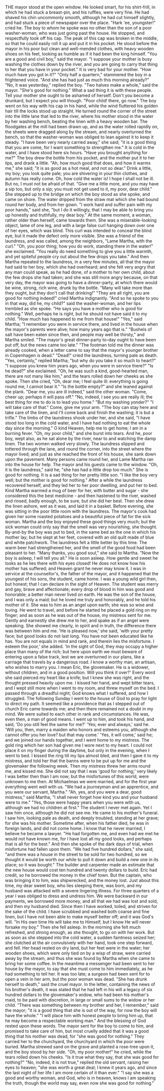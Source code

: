 THE mayor stood at the open window.
He looked smart, for his shirt-frill, in which he had stuck a breast-pin, and his ruffles, were very fine.
He had shaved his chin uncommonly smooth, although he had cut himself slightly, and had stuck a piece of newspaper over the place.
"Hark 'ee, youngster!" cried he.
The boy to whom he spoke was no other than the son of a poor washer-woman, who was just going past the house.
He stopped, and respectfully took off his cap.
The peak of this cap was broken in the middle, so that he could easily roll it up and put it in his pocket.
He stood before the mayor in his poor but clean and well-mended clothes, with heavy wooden shoes on his feet, looking as humble as if it had been the king himself.
"You are a good and civil boy," said the mayor.
"I suppose your mother is busy washing the clothes down by the river, and you are going to carry that thing to her that you have in your pocket."
It is very bad for your mother.
"How much have you got in it?"
"Only half a quartern," stammered the boy in a frightened voice.
"And she has had just as much this morning already?"
"No, it was yesterday," replied the boy.
"Two halves make a whole," said the mayor.
"She's good for nothing."
What a sad thing it is with these people.
Tell your mother she ought to be ashamed of herself.
Don't you become a drunkard, but I expect you will though.
"Poor child! there, go now."
The boy went on his way with his cap in his hand, while the wind fluttered his golden hair till the locks stood up straight.
He turned round the corner of the street into the little lane that led to the river, where his mother stood in the water by her washing bench, beating the linen with a heavy wooden bar.
The floodgates at the mill had been drawn up, and as the water rolled rapidly on, the sheets were dragged along by the stream, and nearly overturned the bench, so that the washer-woman was obliged to lean against it to keep it steady.
"I have been very nearly carried away," she said; "it is a good thing that you are come, for I want something to strengthen me."
It is cold in the water, and I have stood here six hours.
"Have you brought anything for me?"
The boy drew the bottle from his pocket, and the mother put it to her lips, and drank a little.
"Ah, how much good that does, and how it warms me," she said; "it is as good as a hot meal, and not so dear."
Drink a little, my boy; you look quite pale; you are shivering in your thin clothes, and autumn has really come.
Oh, how cold the water is!
I hope I shall not be ill.
But no, I must not be afraid of that.
"Give me a little more, and you may have a sip too, but only a sip; you must not get used to it, my poor, dear child."
She stepped up to the bridge on which the boy stood as she spoke, and came on shore.
The water dripped from the straw mat which she had bound round her body, and from her gown.
"I work hard and suffer pain with my poor hands," said she, "but I do it willingly, that I may be able to bring you up honestly and truthfully, my dear boy."
At the same moment, a woman, rather older than herself, came towards them.
She was a miserable-looking object, lame of one leg, and with a large false curl hanging down over one of her eyes, which was blind.
This curl was intended to conceal the blind eye, but it made the defect only more visible.
She was a friend of the laundress, and was called, among the neighbors, "Lame Martha, with the curl."
"Oh, you poor thing; how you do work, standing there in the water!" she exclaimed.
"You really do need something to give you a little warmth, and yet spiteful people cry out about the few drops you take."
And then Martha repeated to the laundress, in a very few minutes, all that the mayor had said to her boy, which she had overheard; and she felt very angry that any man could speak, as he had done, of a mother to her own child, about the few drops she had taken; and she was still more angry because, on that very day, the mayor was going to have a dinner-party, at which there would be wine, strong, rich wine, drunk by the bottle.
"Many will take more than they ought, but they don't call that drinking!"
"They are all right, you are good for nothing indeed!" cried Martha indignantly.
"And so he spoke to you in that way, did he, my child?" said the washer-woman, and her lips trembled as she spoke.
"He says you have a mother who is good for nothing."
Well, perhaps he is right, but he should not have said it to my child.
"How much has happened to me from that house!"
"Yes," said Martha; "I remember you were in service there, and lived in the house when the mayor's parents were alive; how many years ago that is."
"Bushels of salt have been eaten since then, and people may well be thirsty," and Martha smiled.
"The mayor's great dinner-party to-day ought to have been put off, but the news came too late."
"The footman told me the dinner was already cooked, when a letter came to say that the mayor's younger brother in Copenhagen is dead."
"Dead!" cried the laundress, turning pale as death.
"Yes, certainly," replied Martha; "but why do you take it so much to heart?"
"I suppose you knew him years ago, when you were in service there?"
"Is he dead?" she exclaimed.
"Oh, he was such a kind, good-hearted man, there are not many like him," and the tears rolled down her cheeks as she spoke.
Then she cried, "Oh, dear me; I feel quite ill: everything is going round me, I cannot bear it."
"Is the bottle empty?" and she leaned against the plank.
"Dear me, you are ill indeed," said the other woman.
"Come, cheer up; perhaps it will pass off."
"No, indeed, I see you are really ill; the best thing for me to do is to lead you home."
"But my washing yonder?"
"I will take care of that."
Come, give me your arm.
"The boy can stay here and take care of the linen, and I'll come back and finish the washing; it is but a trifle."
The limbs of the laundress shook under her, and she said, "I have stood too long in the cold water, and I have had nothing to eat the whole day since the morning."
O kind Heaven, help me to get home; I am in a burning fever.
"Oh, my poor child," and she burst into tears.
And he, poor boy, wept also, as he sat alone by the river, near to and watching the damp linen.
The two women walked very slowly.
The laundress slipped and tottered through the lane, and round the corner, into the street where the mayor lived; and just as she reached the front of his house, she sank down upon the pavement.
Many persons came round her, and Lame Martha ran into the house for help.
The mayor and his guests came to the window.
"Oh, it is the laundress," said he; "she has had a little drop too much."
She is good for nothing.
It is a sad thing for her pretty little son.
"I like the boy very well; but the mother is good for nothing."
After a while the laundress recovered herself, and they led her to her poor dwelling, and put her to bed.
Kind Martha warmed a mug of beer for her, with butter and sugar - she considered this the best medicine - and then hastened to the river, washed and rinsed, badly enough, to be sure, but she did her best.
Then she drew the linen ashore, wet as it was, and laid it in a basket.
Before evening, she was sitting in the poor little room with the laundress.
The mayor's cook had given her some roasted potatoes and a beautiful piece of fat for the sick woman.
Martha and the boy enjoyed these good things very much; but the sick woman could only say that the smell was very nourishing, she thought.
By-and-by the boy was put to bed, in the same bed as the one in which his mother lay; but he slept at her feet, covered with an old quilt made of blue and white patchwork.
The laundress felt a little better by this time.
The warm beer had strengthened her, and the smell of the good food had been pleasant to her.
"Many thanks, you good soul," she said to Martha.
"Now the boy is asleep, I will tell you all."
He is soon asleep.
How gentle and sweet he looks as he lies there with his eyes closed!
He does not know how his mother has suffered; and Heaven grant he never may know it.
I was in service at the counsellor's, the father of the mayor, and it happened that the youngest of his sons, the student, came home.
I was a young wild girl then, but honest; that I can declare in the sight of Heaven.
The student was merry and gay, brave and affectionate; every drop of blood in him was good and honorable; a better man never lived on earth.
He was the son of the house, and I was only a maid; but he loved me truly and honorably, and he told his mother of it.
She was to him as an angel upon earth; she was so wise and loving.
He went to travel, and before he started he placed a gold ring on my finger; and as soon as he was out of the house, my mistress sent for me.
Gently and earnestly she drew me to her, and spake as if an angel were speaking.
She showed me clearly, in spirit and in truth, the difference there was between him and me.
'He is pleased now,' she said, 'with your pretty face; but good looks do not last long.
You have not been educated like he has.
You are not equals in mind and rank, and therein lies the misfortune.
I esteem the poor,' she added.
'In the sight of God, they may occupy a higher place than many of the rich; but here upon earth we must beware of entering upon a false track, lest we are overturned in our plans, like a carriage that travels by a dangerous road.
I know a worthy man, an artisan, who wishes to marry you.
I mean Eric, the glovemaker.
He is a widower, without children, and in a good position.
Will you think it over?'
Every word she said pierced my heart like a knife; but I knew she was right, and the thought pressed heavily upon me.
I kissed her hand, and wept bitter tears, and I wept still more when I went to my room, and threw myself on the bed.
I passed through a dreadful night; God knows what I suffered, and how I struggled.
The following Sunday I went to the house of God to pray for light to direct my path.
It seemed like a providence that as I stepped out of church Eric came towards me; and then there remained not a doubt in my mind.
We were suited to each other in rank and circumstances.
He was, even then, a man of good means.
I went up to him, and took his hand, and said, 'Do you still feel the same for me?' 'Yes; ever and always,' said he.
'Will you, then, marry a maiden who honors and esteems you, although she cannot offer you her love? but that may come.' 'Yes, it will come,' said he; and we joined our hands together, and I went home to my mistress.
The gold ring which her son had given me I wore next to my heart.
I could not place it on my finger during the daytime, but only in the evening, when I went to bed.
I kissed the ring till my lips almost bled, and then I gave it to my mistress, and told her that the banns were to be put up for me and the glovemaker the following week.
Then my mistress threw her arms round me, and kissed me.
She did not say that I was 'good for nothing;' very likely I was better then than I am now; but the misfortunes of this world, were unknown to me then.
At Michaelmas we were married, and for the first year everything went well with us.
"We had a journeyman and an apprentice, and you were our servant, Martha."
"Ah, yes, and you were a dear, good mistress," said Martha, "I shall never forget how kind you and your husband were to me."
"Yes, those were happy years when you were with us, although we had no children at first."
The student I never met again.
Yet I saw him once, although he did not see me.
He came to his mother's funeral.
I saw him, looking pale as death, and deeply troubled, standing at her grave; for she was his mother.
Sometime after, when his father died, he was in foreign lands, and did not come home.
I know that he never married, I believe he became a lawyer.
"He had forgotten me, and even had we met he would not have known me, for I have lost all my good looks, and perhaps that is all for the best."
And then she spoke of the dark days of trial, when misfortune had fallen upon them.
"We had five hundred dollars," she said, "and there was a house in the street to be sold for two hundred, so we thought it would be worth our while to pull it down and build a new one in its place; so it was bought."
The builder and carpenter made an estimate that the new house would cost ten hundred and twenty dollars to build.
Eric had credit, so he borrowed the money in the chief town.
But the captain, who was bringing it to him, was shipwrecked, and the money lost.
Just about this time, my dear sweet boy, who lies sleeping there, was born, and my husband was attacked with a severe lingering illness.
For three quarters of a year I was obliged to dress and undress him.
We were backward in our payments, we borrowed more money, and all that we had was lost and sold, and then my husband died.
Since then I have worked, toiled, and striven for the sake of the child.
I have scrubbed and washed both coarse and fine linen, but I have not been able to make myself better off; and it was God's will.
"In His own time He will take me to Himself, but I know He will never forsake my boy."
Then she fell asleep.
In the morning she felt much refreshed, and strong enough, as she thought, to go on with her work.
But as soon as she stepped into the cold water, a sudden faintness seized her; she clutched at the air convulsively with her hand, took one step forward, and fell.
Her head rested on dry land, but her feet were in the water; her wooden shoes, which were only tied on by a wisp of straw, were carried away by the stream, and thus she was found by Martha when she came to bring her some coffee.
In the meantime a messenger had been sent to her house by the mayor, to say that she must come to him immediately, as he had something to tell her.
It was too late; a surgeon had been sent for to open a vein in her arm, but the poor woman was dead.
"She has drunk herself to death," said the cruel mayor.
In the letter, containing the news of his brother's death, it was stated that he had left in his will a legacy of six hundred dollars to the glovemaker's widow, who had been his mother's maid, to be paid with discretion, in large or small sums to the widow or her child.
"There was something between my brother and her, I remember," said the mayor; "it is a good thing that she is out of the way, for now the boy will have the whole."
"I will place him with honest people to bring him up, that he may become a respectable working man."
And the blessing of God rested upon these words.
The mayor sent for the boy to come to him, and promised to take care of him, but most cruelly added that it was a good thing that his mother was dead, for "she was good for nothing."
They carried her to the churchyard, the churchyard in which the poor were buried.
Martha strewed sand on the grave and planted a rose-tree upon it, and the boy stood by her side.
"Oh, my poor mother!" he cried, while the tears rolled down his cheeks.
"Is it true what they say, that she was good for nothing?"
"No, indeed, it is not true," replied the old servant, raising her eyes to heaven; "she was worth a great deal; I knew it years ago, and since the last night of her life I am more certain of it than ever."
"I say she was a good and worthy woman, and God, who is in heaven, knows I am speaking the truth, though the world may say, even now she was good for nothing."
